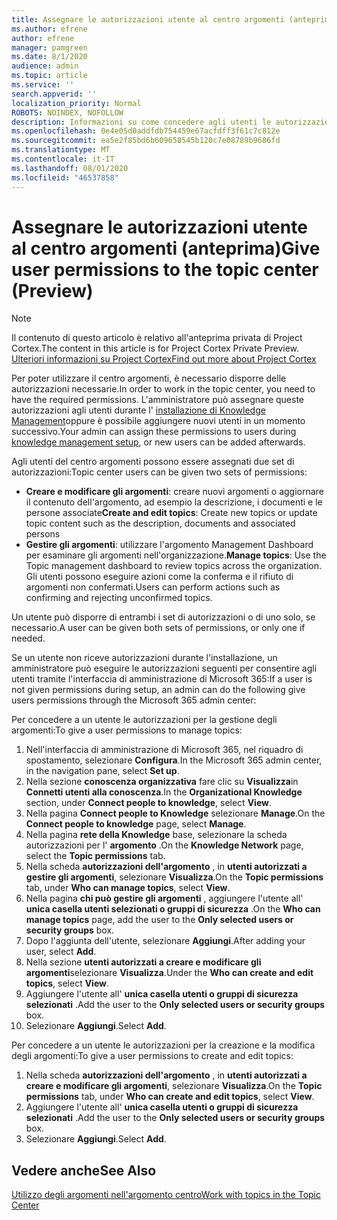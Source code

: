 ```yaml
---
title: Assegnare le autorizzazioni utente al centro argomenti (anteprima)
ms.author: efrene
author: efrene
manager: pamgreen
ms.date: 8/1/2020
audience: admin
ms.topic: article
ms.service: ''
search.appverid: ''
localization_priority: Normal
ROBOTS: NOINDEX, NOFOLLOW
description: Informazioni su come concedere agli utenti le autorizzazioni per eseguire attività nell'argomento centro
ms.openlocfilehash: 0e4e05d0addfdb754459e67acfdff3f61c7c812e
ms.sourcegitcommit: ea5e2f85bd6b609658545b120c7e08789b9686fd
ms.translationtype: MT
ms.contentlocale: it-IT
ms.lasthandoff: 08/01/2020
ms.locfileid: "46537858"
---
```

# <a name="give-user-permissions-to-the-topic-center-preview"></a><span data-ttu-id="cb454-103">Assegnare le autorizzazioni utente al centro argomenti (anteprima)</span><span class="sxs-lookup"><span data-stu-id="cb454-103">Give user permissions to the topic center (Preview)</span></span>

> [!Note] 
> <span data-ttu-id="cb454-104">Il contenuto di questo articolo è relativo all'anteprima privata di Project Cortex.</span><span class="sxs-lookup"><span data-stu-id="cb454-104">The content in this article is for Project Cortex Private Preview.</span></span> [<span data-ttu-id="cb454-105">Ulteriori informazioni su Project Cortex</span><span class="sxs-lookup"><span data-stu-id="cb454-105">Find out more about Project Cortex</span></span>](https://aka.ms/projectcortex) 

<span data-ttu-id="cb454-106">Per poter utilizzare il centro argomenti, è necessario disporre delle autorizzazioni necessarie.</span><span class="sxs-lookup"><span data-stu-id="cb454-106">In order to work in the topic center, you need to have the required permissions.</span></span> <span data-ttu-id="cb454-107">L'amministratore può assegnare queste autorizzazioni agli utenti durante l' [installazione di Knowledge Management](set-up-knowledge-network.md)oppure è possibile aggiungere nuovi utenti in un momento successivo.</span><span class="sxs-lookup"><span data-stu-id="cb454-107">Your admin can assign these permissions to users during [knowledge management setup](set-up-knowledge-network.md), or new users can be added afterwards.</span></span>

<span data-ttu-id="cb454-108">Agli utenti del centro argomenti possono essere assegnati due set di autorizzazioni:</span><span class="sxs-lookup"><span data-stu-id="cb454-108">Topic center users can be given two sets of permissions:</span></span>

- <span data-ttu-id="cb454-109">**Creare e modificare gli argomenti**: creare nuovi argomenti o aggiornare il contenuto dell'argomento, ad esempio la descrizione, i documenti e le persone associate</span><span class="sxs-lookup"><span data-stu-id="cb454-109">**Create and edit topics**: Create new topics or update topic content such as the description, documents and associated persons</span></span>
- <span data-ttu-id="cb454-110">**Gestire gli argomenti**: utilizzare l'argomento Management Dashboard per esaminare gli argomenti nell'organizzazione.</span><span class="sxs-lookup"><span data-stu-id="cb454-110">**Manage topics**: Use the Topic management dashboard to review topics across the organization.</span></span> <span data-ttu-id="cb454-111">Gli utenti possono eseguire azioni come la conferma e il rifiuto di argomenti non confermati.</span><span class="sxs-lookup"><span data-stu-id="cb454-111">Users can perform actions such as confirming and rejecting unconfirmed topics.</span></span>

<span data-ttu-id="cb454-112">Un utente può disporre di entrambi i set di autorizzazioni o di uno solo, se necessario.</span><span class="sxs-lookup"><span data-stu-id="cb454-112">A user can be given both sets of permissions, or only one if needed.</span></span> 

<span data-ttu-id="cb454-113">Se un utente non riceve autorizzazioni durante l'installazione, un amministratore può eseguire le autorizzazioni seguenti per consentire agli utenti tramite l'interfaccia di amministrazione di Microsoft 365:</span><span class="sxs-lookup"><span data-stu-id="cb454-113">If a user is not given permissions during setup, an admin can do the following give users permissions through the Microsoft 365 admin center:</span></span>

<span data-ttu-id="cb454-114">Per concedere a un utente le autorizzazioni per la gestione degli argomenti:</span><span class="sxs-lookup"><span data-stu-id="cb454-114">To give a user permissions to manage topics:</span></span>

1. <span data-ttu-id="cb454-115">Nell'interfaccia di amministrazione di Microsoft 365, nel riquadro di spostamento, selezionare **Configura**.</span><span class="sxs-lookup"><span data-stu-id="cb454-115">In the Microsoft 365 admin center, in the navigation pane, select **Set up**.</span></span>
2. <span data-ttu-id="cb454-116">Nella sezione **conoscenza organizzativa** fare clic su **Visualizza**in **Connetti utenti alla conoscenza**.</span><span class="sxs-lookup"><span data-stu-id="cb454-116">In the **Organizational Knowledge** section, under **Connect people to knowledge**, select **View**.</span></span>
3. <span data-ttu-id="cb454-117">Nella pagina **Connect people to Knowledge** selezionare **Manage**.</span><span class="sxs-lookup"><span data-stu-id="cb454-117">On the **Connect people to knowledge** page, select **Manage**.</span></span>
4. <span data-ttu-id="cb454-118">Nella pagina **rete della Knowledge** base, selezionare la scheda autorizzazioni per l' **argomento** .</span><span class="sxs-lookup"><span data-stu-id="cb454-118">On the **Knowledge Network** page, select the **Topic permissions** tab.</span></span>
5. <span data-ttu-id="cb454-119">Nella scheda **autorizzazioni dell'argomento** , in **utenti autorizzati a gestire gli argomenti**, selezionare **Visualizza**.</span><span class="sxs-lookup"><span data-stu-id="cb454-119">On the **Topic permissions** tab, under **Who can manage topics**, select **View**.</span></span>
6.  <span data-ttu-id="cb454-120">Nella pagina **chi può gestire gli argomenti** , aggiungere l'utente all' **unica casella utenti selezionati o gruppi di sicurezza** .</span><span class="sxs-lookup"><span data-stu-id="cb454-120">On the **Who can manage topics** page, add the user to the **Only selected users or security groups** box.</span></span>
7. <span data-ttu-id="cb454-121">Dopo l'aggiunta dell'utente, selezionare **Aggiungi**.</span><span class="sxs-lookup"><span data-stu-id="cb454-121">After adding your user, select **Add**.</span></span>
3. <span data-ttu-id="cb454-122">Nella sezione **utenti autorizzati a creare e modificare gli argomenti**selezionare **Visualizza**.</span><span class="sxs-lookup"><span data-stu-id="cb454-122">Under the **Who can create and edit topics**, select **View**.</span></span>
4. <span data-ttu-id="cb454-123">Aggiungere l'utente all' **unica casella utenti o gruppi di sicurezza selezionati** .</span><span class="sxs-lookup"><span data-stu-id="cb454-123">Add the user to the **Only selected users or security groups** box.</span></span>
5. <span data-ttu-id="cb454-124">Selezionare **Aggiungi**.</span><span class="sxs-lookup"><span data-stu-id="cb454-124">Select **Add**.</span></span>

<span data-ttu-id="cb454-125">Per concedere a un utente le autorizzazioni per la creazione e la modifica degli argomenti:</span><span class="sxs-lookup"><span data-stu-id="cb454-125">To give a user permissions to create and edit topics:</span></span>

1. <span data-ttu-id="cb454-126">Nella scheda **autorizzazioni dell'argomento** , in **utenti autorizzati a creare e modificare gli argomenti**, selezionare **Visualizza**.</span><span class="sxs-lookup"><span data-stu-id="cb454-126">On the **Topic permissions** tab, under **Who can create and edit topics**, select **View**.</span></span>
2. <span data-ttu-id="cb454-127">Aggiungere l'utente all' **unica casella utenti o gruppi di sicurezza selezionati** .</span><span class="sxs-lookup"><span data-stu-id="cb454-127">Add the user to the **Only selected users or security groups** box.</span></span>
3. <span data-ttu-id="cb454-128">Selezionare **Aggiungi**.</span><span class="sxs-lookup"><span data-stu-id="cb454-128">Select **Add**.</span></span>



## <a name="see-also"></a><span data-ttu-id="cb454-129">Vedere anche</span><span class="sxs-lookup"><span data-stu-id="cb454-129">See Also</span></span>
  
[<span data-ttu-id="cb454-130">Utilizzo degli argomenti nell'argomento centro</span><span class="sxs-lookup"><span data-stu-id="cb454-130">Work with topics in the Topic Center</span></span>](work-with-topics.md)



